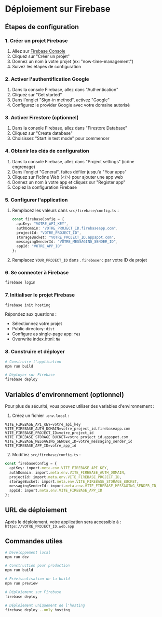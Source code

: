 # Déploiement sur Firebase

## Étapes de configuration

### 1. Créer un projet Firebase

1. Allez sur [Firebase Console](https://console.firebase.google.com/)
2. Cliquez sur "Créer un projet"
3. Donnez un nom à votre projet (ex: "now-time-management")
4. Suivez les étapes de configuration

### 2. Activer l'authentification Google

1. Dans la console Firebase, allez dans "Authentication"
2. Cliquez sur "Get started"
3. Dans l'onglet "Sign-in method", activez "Google"
4. Configurez le provider Google avec votre domaine autorisé

### 3. Activer Firestore (optionnel)

1. Dans la console Firebase, allez dans "Firestore Database"
2. Cliquez sur "Create database"
3. Choisissez "Start in test mode" pour commencer

### 4. Obtenir les clés de configuration

1. Dans la console Firebase, allez dans "Project settings" (icône engrenage)
2. Dans l'onglet "General", faites défiler jusqu'à "Your apps"
3. Cliquez sur l'icône Web (</>) pour ajouter une app web
4. Donnez un nom à votre app et cliquez sur "Register app"
5. Copiez la configuration Firebase

### 5. Configurer l'application

1. Remplacez les valeurs dans `src/firebase/config.ts` :
   ```typescript
   const firebaseConfig = {
     apiKey: "VOTRE_API_KEY",
     authDomain: "VOTRE_PROJECT_ID.firebaseapp.com",
     projectId: "VOTRE_PROJECT_ID",
     storageBucket: "VOTRE_PROJECT_ID.appspot.com",
     messagingSenderId: "VOTRE_MESSAGING_SENDER_ID",
     appId: "VOTRE_APP_ID"
   };
   ```

2. Remplacez `YOUR_PROJECT_ID` dans `.firebaserc` par votre ID de projet

### 6. Se connecter à Firebase

```bash
firebase login
```

### 7. Initialiser le projet Firebase

```bash
firebase init hosting
```

Répondez aux questions :
- Sélectionnez votre projet
- Public directory: `dist`
- Configure as single-page app: `Yes`
- Overwrite index.html: `No`

### 8. Construire et déployer

```bash
# Construire l'application
npm run build

# Déployer sur Firebase
firebase deploy
```

## Variables d'environnement (optionnel)

Pour plus de sécurité, vous pouvez utiliser des variables d'environnement :

1. Créez un fichier `.env.local` :
```
VITE_FIREBASE_API_KEY=votre_api_key
VITE_FIREBASE_AUTH_DOMAIN=votre_project_id.firebaseapp.com
VITE_FIREBASE_PROJECT_ID=votre_project_id
VITE_FIREBASE_STORAGE_BUCKET=votre_project_id.appspot.com
VITE_FIREBASE_MESSAGING_SENDER_ID=votre_messaging_sender_id
VITE_FIREBASE_APP_ID=votre_app_id
```

2. Modifiez `src/firebase/config.ts` :
```typescript
const firebaseConfig = {
  apiKey: import.meta.env.VITE_FIREBASE_API_KEY,
  authDomain: import.meta.env.VITE_FIREBASE_AUTH_DOMAIN,
  projectId: import.meta.env.VITE_FIREBASE_PROJECT_ID,
  storageBucket: import.meta.env.VITE_FIREBASE_STORAGE_BUCKET,
  messagingSenderId: import.meta.env.VITE_FIREBASE_MESSAGING_SENDER_ID,
  appId: import.meta.env.VITE_FIREBASE_APP_ID
};
```

## URL de déploiement

Après le déploiement, votre application sera accessible à :
`https://VOTRE_PROJECT_ID.web.app`

## Commandes utiles

```bash
# Développement local
npm run dev

# Construction pour production
npm run build

# Prévisualisation de la build
npm run preview

# Déploiement sur Firebase
firebase deploy

# Déploiement uniquement de l'hosting
firebase deploy --only hosting
``` 